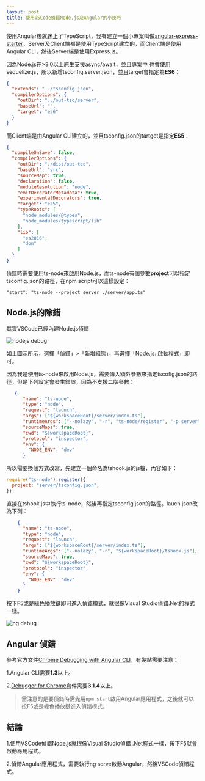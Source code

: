 ```yaml
---
layout: post
title: 使用VSCode偵錯Node.js及Angular的小技巧
---
```


使用Angular後就迷上了TypeScript，我有建立一個小專案叫做[angular-express-starter](https://github.com/thomascsd/angular-express-starter)，Server及Client端都是使用TypeScript建立的，而Client端是使用Angular CLI，然後Server端是使用Express.js。

因為Node.js在>8.0以上原生支援async/await，並且專案中
也會使用sequelize.js，所以新增tsconfig.server.json，並且target會指定為**ES6**：

```json
{
  "extends": "../tsconfig.json",
  "compilerOptions": {
    "outDir": "../out-tsc/server",
    "baseUrl": "",
    "target": "es6"
  }
}
```

而Client端是由Angular CLI建立的，並且tsconfig.json的tartget是指定**ES5**：
```json
{
  "compileOnSave": false,
  "compilerOptions": {
    "outDir": "./dist/out-tsc",
    "baseUrl": "src",
    "sourceMap": true,
    "declaration": false,
    "moduleResolution": "node",
    "emitDecoratorMetadata": true,
    "experimentalDecorators": true,
    "target": "es5",
    "typeRoots": [
      "node_modules/@types",
      "node_modules/typescript/lib"
    ],
    "lib": [
      "es2016",
      "dom"
    ]
  }
}
```

偵錯時需要使用ts-node來啟用Node.js，而ts-node有個參數**project**可以指定tsconfig.json的路徑，在npm script可以這樣設定：

```
"start": "ts-node --project server ./server/app.ts"
```

## Node.js的除錯

其實VSCode已經內建Node.js偵錯

<img class="img-responsive" src="{{ site.baseurl }}/images/03/03-1.png" alt="nodejs debug">

如上圖示所示，選擇「偵錯」>「新增組態」，再選擇「Node.js: 啟動程式」即可。

因為我是使用ts-node來啟用Node.js，需要傳入額外參數來指定tscofig.json的路徑，但是下列設定會發生錯誤，因為不支援二階參數：
```json
   {
      "name": "ts-node",
      "type": "node",
      "request": "launch",
      "args": ["${workspaceRoot}/server/index.ts"],
      "runtimeArgs": ["--nolazy", "-r", "ts-node/register", "-p server"],
      "sourceMaps": true,
      "cwd": "${workspaceRoot}",
      "protocol": "inspector",
      "env": {
        "NODE_ENV": "dev"
      }
```
所以需要換個方式改寫，先建立一個命名為tshook.js的js檔，內容如下：
```js
require("ts-node").register({
  project: "server/tsconfig.json",
});
```

直接在tshook.js中執行ts-node，然後再指定tsconfig.json的路徑。lauch.json改為下列：
```json
    {
      "name": "ts-node",
      "type": "node",
      "request": "launch",
      "args": ["${workspaceRoot}/server/index.ts"],
      "runtimeArgs": ["--nolazy", "-r", "${workspaceRoot}/tshook.js"],
      "sourceMaps": true,
      "cwd": "${workspaceRoot}",
      "protocol": "inspector",
      "env": {
        "NODE_ENV": "dev"
      }
    }
```

按下F5或是綠色播放鍵即可進入偵錯模式，就很像Visual Studio偵錯.Net的程式一樣。

<img class="img-responsive" src="{{ site.baseurl }}/images/03/03-2.png" alt="ng debug">

## Angular 偵錯
參考官方文件[Chrome Debugging with Angular CLI](https://github.com/Microsoft/vscode-recipes/tree/master/Angular-CLI)，有幾點需要注意：

1.Angular CLI需要**1.3**以上。

2.[Debugger for Chrome](https://marketplace.visualstudio.com/items?itemName=msjsdiag.debugger-for-chrome)套件需要**3.1.4**以上。

>需注意的是要偵錯時需先用`npm start`啟用Angular應用程式，之後就可以按F5或是綠色播放鍵進入偵錯模式。


## 結論

1.使用VSCode偵錯Node.js就很像Visual Studio偵錯 .Net程式一樣，按下F5就會啟動應用程式。

2.偵錯Angular應用程式，需要執行ng serve啟動Angular，然後VSCode偵錯程式。
